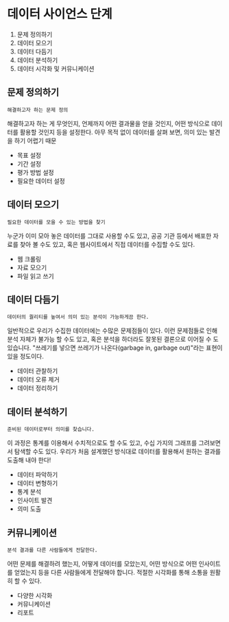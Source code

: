 # 데이터 사이언스 단계
1. 문제 정의하기
2. 데이터 모으기
3. 데이터 다듬기
4. 데이터 분석하기
5. 데이터 시각화 및 커뮤니케이션

## 문제 정의하기
    해결하고자 하는 문제 정의
해결하고자 하는 게 무엇인지, 언제까지 어떤 결과물을 얻을 것인지, 어떤 방식으로 데이터를 활용할 것인지 등을 설정한다. 아무 목적 없이 데이터를 살펴 보면, 의미 있는 발견을 하기 어렵기 때문

- 목표 설정
- 기간 설정
- 평가 방법 설정
- 필요한 데이터 설정

## 데이터 모으기
    필요한 데이터를 모을 수 있는 방법을 찾기
누군가 이미 모아 놓은 데이터를 그대로 사용할 수도 있고, 공공 기관 등에서 배포한 자료를 찾아 볼 수도 있고, 혹은 웹사이트에서 직접 데이터를 수집할 수도 있다.

- 웹 크롤링
- 자료 모으기
- 파일 읽고 쓰기

## 데이터 다듬기
    데이터의 퀄리티를 높여서 의미 있는 분석이 가능하게끔 한다.
일반적으로 우리가 수집한 데이터에는 수많은 문제점들이 있다. 이런 문제점들로 인해 분석 자체가 불가능 할 수도 있고, 혹은 분석을 하더라도 잘못된 결론으로 이어질 수 도 있습니다. "쓰레기를 넣으면 쓰레기가 나온다(garbage in, garbage out)"라는 표현이 있을 정도이다.

- 데이터 관찰하기
- 데이터 오류 제거
- 데이터 정리하기

## 데이터 분석하기
    준비된 데이터로부터 의미를 찾습니다.
이 과정은 통계를 이용해서 수치적으로도 할 수도 있고, 수십 가지의 그래프를 그려보면서 탐색할 수도 있다. 우리가 처음 설계했던 방식대로 데이터를 활용해서 원하는 결과를 도출해 내야 한다!

- 데이터 파악하기
- 데이터 변형하기
- 통계 분석
- 인사이트 발견
- 의미 도출

## 커뮤니케이션
    분석 결과를 다른 사람들에게 전달한다.
어떤 문제를 해결하려 했는지, 어떻게 데이터를 모았는지, 어떤 방식으로 어떤 인사이트를 얻었는지 등을 다른 사람들에게 전달해야 합니다. 적절한 시각화를 통해 소통을 원활히 할 수 있다.

- 다양한 시각화
- 커뮤니케이션
- 리포트